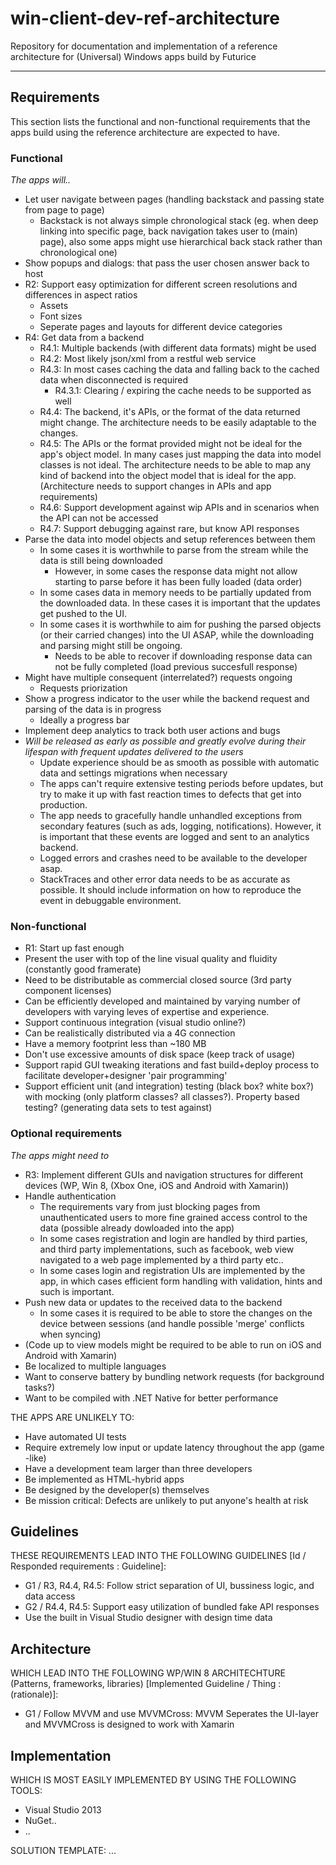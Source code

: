 win-client-dev-ref-architecture
===============================

Repository for documentation and implementation of a reference architecture for (Universal) Windows apps build by Futurice

-----------------------------

## Requirements ##

This section lists the functional and non-functional requirements that the apps build using the reference architecture are expected to have.

### Functional ###
*The apps will..*

- Let user navigate between pages (handling backstack and passing state from page to page)
  - Backstack is not always simple chronological stack (eg. when deep linking into specific page, back navigation takes user to (main) page), also some apps might use hierarchical back stack rather than chronological one)
- Show popups and dialogs: that pass the user chosen answer back to host
- R2: Support easy optimization for different screen resolutions and differences in aspect ratios
  - Assets
  - Font sizes
  - Seperate pages and layouts for different device categories
- R4: Get data from a backend
  - R4.1: Multiple backends (with different data formats) might be used
  - R4.2: Most likely json/xml from a restful web service
  - R4.3: In most cases caching the data and falling back to the cached data when disconnected is required
    - R4.3.1: Clearing / expiring the cache needs to be supported as well
  - R4.4: The backend, it's APIs, or the format of the data returned might change. The architecture needs to be easily adaptable to the changes.
  - R4.5: The APIs or the format provided might not be ideal for the app's object model. In many cases just mapping the data into model classes is not ideal. The architecture needs to be able to map any kind of backend into the object model that is ideal for the app. (Architecture needs to support changes in APIs and app requirements)
  - R4.6: Support development against wip APIs and in scenarios when the API can not be accessed
  - R4.7: Support debugging against rare, but know API responses
- Parse the data into model objects and setup references between them
  - In some cases it is worthwhile to parse from the stream while the data is still being downloaded
    - However, in some cases the response data might not allow starting to parse before it has been fully loaded (data order)
  - In some cases data in memory needs to be partially updated from the downloaded data. In these cases it is important that the updates get pushed to the UI.
  - In some cases it is worthwhile to aim for pushing the parsed objects (or their carried changes) into the UI ASAP, while the downloading and parsing might still be ongoing.
    - Needs to be able to recover if downloading response data can not be fully completed (load previous succesfull response)
- Might have multiple consequent (interrelated?) requests ongoing
  - Requests priorization
- Show a progress indicator to the user while the backend request and parsing of the data is in progress
  - Ideally a progress bar
- Implement deep analytics to track both user actions and bugs
- *Will be released as early as possible and greatly evolve during their lifespan with frequent updates delivered to the users*
  - Update experience should be as smooth as possible with automatic data and settings migrations when necessary
  - The apps can't require extensive testing periods before updates, but try to make it up with fast reaction times to defects that get into production.
  - The app needs to gracefully handle unhandled exceptions from secondary features (such as ads, logging, notifications). However, it is important that these events are logged and sent to an analytics backend.
  - Logged errors and crashes need to be available to the developer asap.
  - StackTraces and other error data needs to be as accurate as possible. It should include information on how to reproduce the event in debuggable environment.

### Non-functional ###

- R1: Start up fast enough
- Present the user with top of the line visual quality and fluidity (constantly good framerate)
- Need to be distributable as commercial closed source (3rd party component licenses)
- Can be efficiently developed and maintained by varying number of developers with varying leves of expertise and experience.
- Support continuous integration (visual studio online?)
- Can be realistically distributed via a 4G connection
- Have a memory footprint less than ~180 MB
- Don't use excessive amounts of disk space (keep track of usage)
- Support rapid GUI tweaking iterations and fast build+deploy process to facilitate developer+designer 'pair programming'
- Support efficient unit (and integration) testing (black box? white box?) with mocking (only platform classes? all classes?). Property based testing? (generating data sets to test against)

### Optional requirements ###
*The apps might need to*

- R3: Implement different GUIs and navigation structures for different devices (WP, Win 8, (Xbox One, iOS and Android with Xamarin))
- Handle authentication
  - The requirements vary from just blocking pages from unauthenticated users to more fine grained access control to the data (possible already dowloaded into the app)
  - In some cases registration and login are handled by third parties, and third party implementations, such as facebook, web view navigated to a web page implemented by a third party etc..
  - In some cases login and registration UIs are implemented by the app, in which cases efficient form handling with validation, hints and such is important.
- Push new data or updates to the received data to the backend
  - In some cases it is required to be able to store the changes on the device between sessions (and handle possible 'merge' conflicts when syncing)
- (Code up to view models might be required to be able to run on iOS and Android with Xamarin)
- Be localized to multiple languages
- Want to conserve battery by bundling network requests (for background tasks?)
- Want to be compiled with .NET Native for better performance

THE APPS ARE UNLIKELY TO:
- Have automated UI tests
- Require extremely low input or update latency throughout the app (game -like)
- Have a development team larger than three developers
- Be implemented as HTML-hybrid apps
- Be designed by the developer(s) themselves
- Be mission critical: Defects are unlikely to put anyone's health at risk

## Guidelines ##

THESE REQUIREMENTS LEAD INTO THE FOLLOWING GUIDELINES [Id / Responded requirements : Guideline]:
- G1 / R3, R4.4, R4.5: Follow strict separation of UI, bussiness logic, and data access
- G2 / R4.4, R4.5: Support easy utilization of bundled fake API responses
- Use the built in Visual Studio designer with design time data

## Architecture ##

WHICH LEAD INTO THE FOLLOWING WP/WIN 8 ARCHITECHTURE (Patterns, frameworks, libraries) [Implemented Guideline / Thing : (rationale)]:
- G1 / Follow MVVM and use MVVMCross: MVVM Seperates the UI-layer and MVVMCross is designed to work with Xamarin

## Implementation ##

WHICH IS MOST EASILY IMPLEMENTED BY USING THE FOLLOWING TOOLS:
- Visual Studio 2013
- NuGet..
- ..

SOLUTION TEMPLATE: ...
